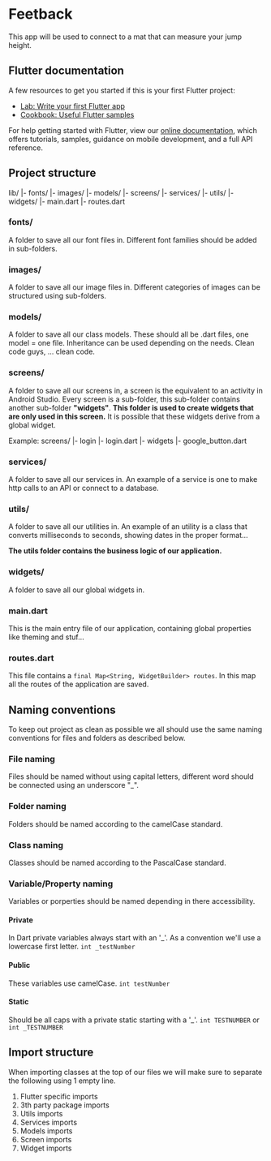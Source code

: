 # Feetback

This app will be used to connect to a mat that can measure your jump height.

## Flutter documentation

A few resources to get you started if this is your first Flutter project:

- [Lab: Write your first Flutter app](https://flutter.dev/docs/get-started/codelab)
- [Cookbook: Useful Flutter samples](https://flutter.dev/docs/cookbook)

For help getting started with Flutter, view our
[online documentation](https://flutter.dev/docs), which offers tutorials,
samples, guidance on mobile development, and a full API reference.

## Project structure

lib/
|- fonts/
|- images/
|- models/
|- screens/
|- services/
|- utils/
|- widgets/
|- main.dart
|- routes.dart

### fonts/

A folder to save all our font files in.
Different font families should be added in sub-folders.

### images/

A folder to save all our image files in.
Different categories of images can be structured using sub-folders.

### models/

A folder to save all our class models.
These should all be .dart files, one model = one file.
Inheritance can be used depending on the needs. Clean code guys, ... clean code.

### screens/

A folder to save all our screens in, a screen is the equivalent to an activity in Android Studio. Every screen is a sub-folder, this sub-folder contains another sub-folder **"widgets"**. **This folder is used to create widgets that are only used in this screen.** It is possible that these widgets derive from a global widget.

Example:
screens/
|- login
    |- login.dart
    |- widgets
        |- google_button.dart


### services/

A folder to save all our services in. An example of a service is one to make http calls to an API or connect to a database.

### utils/

A folder to save all our utilities in. An example of an utility is a class that converts milliseconds to seconds, showing dates in the proper format...

**The utils folder contains the business logic of our application.**

### widgets/

A folder to save all our global widgets in.

### main.dart

This is the main entry file of our application, containing global properties like theming and stuf...

### routes.dart

This file contains a ```final Map<String, WidgetBuilder> routes```.
In this map all the routes of the application are saved.

## Naming conventions

To keep out project as clean as possible we all should use the same naming conventions for files and folders as described below.

### File naming

Files should be named without using capital letters, different word should be connected using an underscore "_".

### Folder naming

Folders should be named according to the camelCase standard.

### Class naming

Classes should be named according to the PascalCase standard.

### Variable/Property naming

Variables or porperties should be named depending in there accessibility.

#### Private

In Dart private variables always start with an '_'. As a convention we'll use a lowercase first letter.
```int _testNumber```

#### Public

These variables use camelCase.
```int testNumber```

#### Static

Should be all caps with a private static starting with a '_'.
```int TESTNUMBER``` or ```int _TESTNUMBER```

## Import structure

When importing classes at the top of our files we will make sure to separate the following using 1 empty line.

1. Flutter specific imports
2. 3th party package imports
3. Utils imports
4. Services imports
5. Models imports
6. Screen imports
7. Widget imports